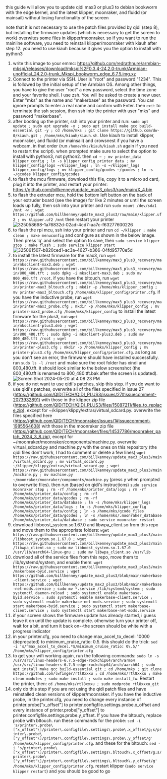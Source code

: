 this guide will allow you to update qidi max3 or plus3 to debian bookworm with the edge kernel, and the latest klipper, moonraker, and fluidd (or mainsail) without losing functionality of the screen

note that it is not necessary to use the patch files provided by qidi (step 8), but installing the firmware updates (which is necessary to get the screen to work) overwites some files in klipper/moonraker. so if you want to run the mainline software, you need to reinstall klipper/moonraker with kiauh after step 12. you need to use kiauh because it gives you the option to install with python3

1. write this image to your emmc: https://github.com/redrathnure/armbian-mkspi/releases/download/mkspi%2F0.3.4-24.2.0-trunk/Armbian-unofficial_24.2.0-trunk_Mkspi_bookworm_edge_6.7.5.img.xz
2. Connect to the printer via SSH. User is "root" and password "1234". This is followed by the initial setup of the Armbian OS. Among other things, you have to give the user "root" a new password, select the time zone and your favorite shell. I use zsh. You will be asked to create a new user. Enter "mks" as the name and "makerbase" as the password. You can ignore prompts to enter a real name and confirm with Enter. then `exit` to terminate the ssh session, then ssh into the printer with user "mks" and password "makerbase".
3. after booting up the printer, ssh into your printer and run: `sudo apt update ; sudo apt upgrade -y ; sudo apt install make gcc build-essential git -y ; cd /home/mks ; git clone https://github.com/dw-0/kiauh.git ; /home/mks/kiauh/kiauh.sh`. Use kiauh to install klipper, moonraker, and fluidd (or mainsail) and crowsnest if you have a webcam, in that order (run `/home/mks/kiauh/kiauh.sh` again if you need to restart the script). when prompted make sure to select the option to install with python3, not python2. then `cd ~ ; mv printer_data klipper_config ; ln -s klipper_config printer_data ; mv klipper_config/logs ~/klipper_logs ; ln -s ~/klipper_logs klipper_config/logs ; mv klipper_config/gcodes ~/gcodes ; ln -s ~/gcodes klipper_config/gcodes`
4. to flash the mcu firmware, download this file, copy it to a micro sd card, plug it into the printer, and restart your printer: https://github.com/billkenney/update_max3_plus3/raw/main/X_4.bin
5. to flash the extruder mcu, hold the bottom left button on the back of your extruder board (see the image) for like 2 minutes or until the screen loads up fully, then ssh into your printer and run `sudo mount /dev/sda1 /mnt -w ; wget https://github.com/billkenney/update_max3_plus3/raw/main/klipper.uf2 ; mv klipper.uf2 /mnt` then restart your printer
![325058698-1a76832d-02ad-4cd7-aa7c-f63277600226](https://github.com/billkenney/update_max3_plus3/assets/30010560/46a879b1-d77c-468d-b7ab-371fcdcf8673)
6. to flash the rpi mcu, ssh into your printer and run `cd ~/klipper ; make clean ; make menuconfig` and configure as shown in the below image. Then press 'q' and select the option to save, then `sudo service klipper stop ; make flash ; sudo service klipper start`
![325061507-b820ced1-ac3a-4627-b366-04fd95770e5d](https://github.com/billkenney/update_max3_plus3/assets/30010560/de954ba9-a158-42d0-b564-d3a71169f4bc)
7. to install the latest firmware for the max3, run `wget https://raw.githubusercontent.com/billkenney/max3_plus3_recovery/main/mksclient-max3.deb ; wget https://raw.githubusercontent.com/billkenney/max3_plus3_recovery/main/800_480.tft ; sudo dpkg -i mksclient-max3.deb ; sudo mv 800_480.tft /root`. if you have the bltouch, run `wget https://raw.githubusercontent.com/billkenney/max3_plus3_recovery/main/printer-max3_bltouch.cfg ; mkdir -p /home/mks/klipper_config ; mv printer-max3_bltouch.cfg /home/mks/klipper_config/printer.cfg`. if you have the inductive probe, run `wget https://raw.githubusercontent.com/billkenney/max3_plus3_recovery/main/printer-max3_probe.cfg ; mkdir -p /home/mks/klipper_config ; mv printer-max3_probe.cfg /home/mks/klipper_config` to install the latest firmware for the plus3, run `wget https://raw.githubusercontent.com/billkenney/max3_plus3_recovery/main/mksclient-plus3.deb ; wget https://raw.githubusercontent.com/billkenney/max3_plus3_recovery/main/800_480.tft ; sudo dpkg -i mksclient-plus3.deb ; sudo mv 800_480.tft /root ; wget https://raw.githubusercontent.com/billkenney/max3_plus3_recovery/main/printer-plus3.cfg ; mkdir -p /home/mks/klipper_config ; mv printer-plus3.cfg /home/mks/klipper_config/printer.cfg`. as long as you don't see an error, the firmware should have installed successfully. run `sudo ls -l /root` and make sure the root folder has xindi and 800_480.tft. it should look similar to the below screenshot (the 800_480.tft is renamed to 800_480.tft.bak after the screen is updated). ![Screen Shot 2024-05-20 at 4 08 23 PM](https://github.com/billkenney/update_max3_plus3/assets/30010560/f67a8169-6591-4d3c-b43e-221a1dca0a4c)
8. if you do not want to use qidi's patches, skip this step. if you do want to use qidi's patches, overwrite all of the files specified in issue 27 (https://github.com/QIDITECH/QIDI_PLUS3/issues/27#issuecomment-2073932891) with those in the klipper zip file (https://github.com/QIDITECH/QIDI_PLUS3/files/15087211/files_to_replace.zip), except for ~/klipper/klippy/extras/virtual_sdcard.py. overwrite the files specified here (https://github.com/QIDITECH/moonraker/issues/1#issuecomment-1985564638) with those in the moonraker zip file (https://github.com/QIDITECH/moonraker/files/14537786/moonraker_patch_2024_3_8.zip), except for ~/moonraker/moonraker/components/machine.py. overwrite virtual_sdcard.py and machine.py with the ones on this repository (the qidi files don't work, I had to comment or delete a few lines) `wget https://raw.githubusercontent.com/billkenney/update_max3_plus3/main/virtual_sdcard.py ; mv virtual_sdcard.py ~/klipper/klippy/extras/virtual_sdcard.py ; wget https://raw.githubusercontent.com/billkenney/update_max3_plus3/main/machine.py ; mv machine.py ~/moonraker/moonraker/components/machine.py` (press y when prompted to overwrite files). then run (based on qidi's instructions) `sudo service moonraker stop ; rm -rf /home/mks/printer_data/logs ; rm -rf /home/mks/printer_data/config ; rm -rf /home/mks/printer_data/gcodes ; rm -rf /home/mks/printer_data/database ; ln -s /home/mks/klipper_logs /home/mks/printer_data/logs ; ln -s /home/mks/klipper_config /home/mks/printer_data/config ; ln -s /home/mks/gcode_files /home/mks/printer_data/gcodes ; ln -s /home/mks/.moonraker_database /home/mks/printer_data/database ; sudo service moonraker restart`
9. download libboost_system.so.1.67.0 and libwpa_client.so from this repo and move them to the appropriate folders: `wget https://raw.githubusercontent.com/billkenney/update_max3_plus3/main/libboost_system.so.1.67.0 ; wget https://raw.githubusercontent.com/billkenney/update_max3_plus3/main/libwpa_client.so ; sudo mv libboost_system.so.1.67.0 /usr/lib/aarch64-linux-gnu ; sudo mv libwpa_client.so /usr/lib`
10. download all of the service files from this repo, move them to /lib/systemd/system, and enable them: `wget https://raw.githubusercontent.com/billkenney/update_max3_plus3/main/makerbase-byid.service ; wget https://github.com/billkenney/update_max3_plus3/blob/main/makerbase-client.service ; wget https://github.com/billkenney/update_max3_plus3/blob/main/makerbase-net-mods.service ; sudo mv *.service /lib/systemd/system ; sudo systemctl daemon-reload ; sudo systemctl enable makerbase-byid.service ; sudo systemctl enable makerbase-client.service ; sudo systemctl enable makerbase-net-mods.service ; sudo systemctl start makerbase-byid.service ; sudo systemctl start makerbase-client.service ; sudo systemctl start makerbase-net-mods.service`
11. if your screen shows the firmware update has already started, i guess leave it on until the update is complete. otherwise turn your printer off, wait for a bit, and turn it back on--the screen should be white with a progress indicator
12. in your printer.cfg, you need to change max_accel_to_decel: 10000 (deprecated) to minimum_cruise_ratio: 0.5. this should do the trick: `sed -i 's/^max_accel_to_decel.*$/minimum_cruise_ratio: 0\.5/' /home/mks/klipper_config/printer.cfg`
13. to get your wifi working again, run the following commands: `sudo ln -s /usr/src/linux-headers-6.7.5-edge-rockchip64/arch/arm64 /usr/src/linux-headers-6.7.5-edge-rockchip64/arch/aarch64 ; sudo apt install make gcc build-essential git ; cd /home/mks ; git clone https://github.com/lwfinger/rtl8xxxu ; cd /home/mks/rtl8xxxu ; make clean modules ; sudo make install ; sudo make install_fw`. Restart the printer, then: `cd /home/mks/rtl8xxxu ; sudo modprobe rtl8xxxu_git`
14. only do this step if you are not using the qidi patch files and have reinstalled clean versions of klipper/moonraker. if you have the inductive probe, in the printer.cfg, you need to change every instance of printer.probe["x_offset"] to printer.configfile.settings.probe.x_offset and every instance of printer.probe["y_offset"] to printer.configfile.settings.probe.y_offset. If you have the bltouch, replace probe with bltouch. run these commands for the probe: `sed -i 's/printer\.probe\["x_offset"\]/printer\.configfile\.settings\.probe\.x_offset/g;s/printer\.probe\["y_offset"\]/printer\.configfile\.settings\.probe\.y_offset/g' /home/mks/klipper_config/printer.cfg`. and these for the bltouch: `sed -i 's/printer\.probe\["x_offset"\]/printer\.configfile\.settings\.bltouch\.x_offset/g;s/printer\.probe\["y_offset"\]/printer\.configfile\.settings\.bltouch\.y_offset/g' /home/mks/klipper_config/printer.cfg`. restart klipper (`sudo service klipper restart`) and you should be good to go
